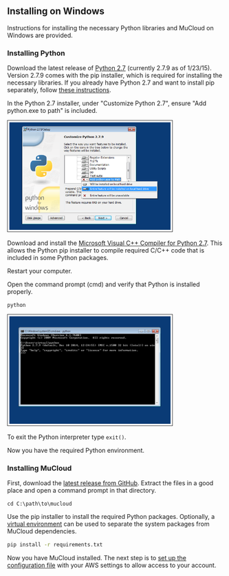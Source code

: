 ## Installing on Windows ##

Instructions for installing the necessary Python libraries and MuCloud on Windows are provided.

### Installing Python ###
Download the latest release of [Python 2.7](https://www.python.org/downloads/) (currently 2.7.9 as of 1/23/15). Version 2.7.9 comes with the pip installer, which is required for installing the necessary libraries. If you already have Python 2.7 and want to install pip separately, follow [these instructions](https://pip.pypa.io/en/latest/installing.html#install-pip).

In the Python 2.7 installer, under "Customize Python 2.7", ensure "Add python.exe to path" is included.

<img src="windows_1.png" height="250" style="border: solid 1px #333333; padding: 4px;" />

Download and install the [Microsoft Visual C++ Compiler for Python 2.7](http://www.microsoft.com/en-in/download/confirmation.aspx?id=44266). This allows the Python pip installer to compile required C/C++ code that is included in some Python packages.

Restart your computer.

Open the command prompt (cmd) and verify that Python is installed properly.

```dos
python
```

<img src="windows_2.png" height="250" style="border: solid 1px #333333; padding: 4px;" />

To exit the Python interpreter type `exit()`.

Now you have the required Python environment.


### Installing MuCloud ###
First, download the [latest release from GitHub](https://github.com/ralph-group/mucloud/releases). Extract the files in a good place and open a command prompt in that directory.

```dos
cd C:\path\to\mucloud
```

Use the pip installer to install the required Python packages. Optionally, a [virtual environment](http://docs.python-guide.org/en/latest/dev/virtualenvs/) can be used to separate the system packages from MuCloud dependencies.

```bash
pip install -r requirements.txt
```

Now you have MuCloud installed. The next step is to [set up the configuration file](setup_aws.md) with your AWS settings to allow access to your account.